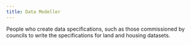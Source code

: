 ```yaml
---
title: Data Modeller
---
```


People who create data specifications, such as those commissioned by councils to write the specifications for land and housing datasets.